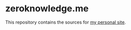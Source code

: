 # zeroknowledge.me

This repository contains the sources for
[my personal site](https://www.zeroknowledge.me/).

